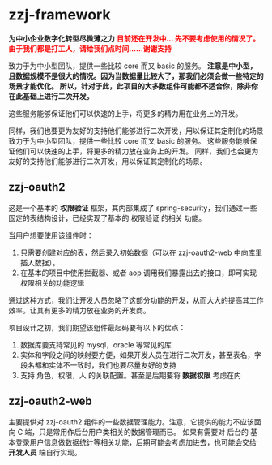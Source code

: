 # zzj-framework
**为中小企业数字化转型尽微薄之力**
**<font color=red>目前还在开发中... 先不要考虑使用的情况了。由于我们都是打工人，请给我们点时间……谢谢支持</font>**

致力于为中小型团队，提供一些比较 core 而又 basic 的服务。
**注意是中小型，且数据规模不是很大的情况。因为当数据量比较大了，那我们必须会做一些特定的场景才能优化。
所以，针对于此，此项目的大多数组件可能都不适合你，除非你在此基础上进行二次开发。**

这些服务能够保证他们可以快速的上手，将更多的精力用在业务上的开发。

同样，我们也要更为友好的支持他们能够进行二次开发，用以保证其定制化的场景 致力于为中小型团队，提供一些比较 core 而又 basic 的服务。
这些服务能够保证他们可以快速的上手，将更多的精力放在业务上的开发。
同样，我们也会更为友好的支持他们能够进行二次开发，用以保证其定制化的场景。

## zzj-oauth2
这是一个基本的 **权限验证** 框架，其内部集成了 spring-security，我们通过一些固定的表结构设计，已经实现了基本的 权限验证 的相关
功能。

当用户想要使用该组件时：
1. 只需要创建对应的表，然后录入初始数据（可以在 zzj-oauth2-web 中向库里插入数据）。
2. 在基本的项目中使用拦截器、或者 aop 调用我们暴露出去的接口，即可实现权限相关的功能逻辑

通过这种方式，我们让开发人员忽略了这部分功能的开发，从而大大的提高其工作效率。让其有更多的精力放在业务的开发商。

项目设计之初，我们期望该组件最起码要有以下的优点：
1. 数据库要支持常见的 mysql，oracle 等常见的库
2. 实体和字段之间的映射要方便，如果开发人员在进行二次开发，甚至表名，字段名都和实体不一致时，我们也要尽量友好的支持
3. 支持 角色，权限，人 的关联配置。甚至是后期要将 **数据权限** 考虑在内

## zzj-oauth2-web
主要提供对 zzj-oauth2 组件的一些数据管理能力。注意，它提供的能力不应该面向 C 端，只是常用作后台用户类相关的数据管理而已。
如果有需要对 后台的 基本登录用户信息做数据统计等相关功能，后期可能会考虑加进去，也可能会交给 **开发人员** 端自行实现。
